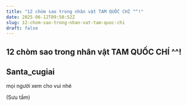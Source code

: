 ```yaml
---
title: "12 chòm sao trong nhân vật TAM QUỐC CHÍ ^^!"
date: 2025-06-12T09:50:52Z
slug: 12-chom-sao-trong-nhan-vat-tam-quoc-chi
draft: false
---
```


## 12 chòm sao trong nhân vật TAM QUỐC CHÍ ^^!

## Santa_cugiai

mọi người xem cho vui nhé 


(Sưu tầm)